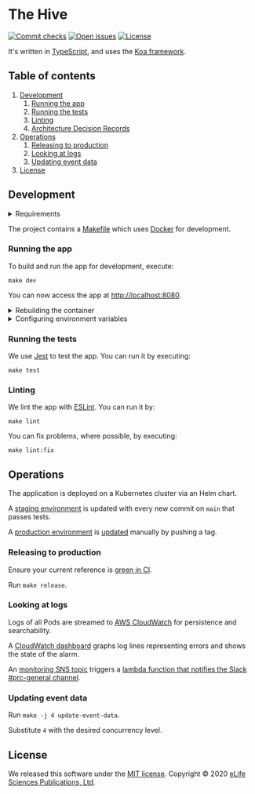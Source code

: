 The Hive
========

[![Commit checks][Checks badge]][Checks]
[![Open issues][Open issues badge]][Open issues]
[![License][License badge]][License]

It's written in [TypeScript], and uses the [Koa framework][Koa].

Table of contents
-----------------

1. [Development](#development)
   1. [Running the app](#running-the-app)
   1. [Running the tests](#running-the-tests)
   1. [Linting](#linting)
   1. [Architecture Decision Records](./.adr)
1. [Operations](#operations)
   1. [Releasing to production](#releasing-to-production)
   1. [Looking at logs](#looking-at-logs)
   1. [Updating event data](#updating-event-data)
1. [License](#license)

Development
-----------

<details>

<summary>Requirements</summary>

- [Docker]
- [GNU Make]
- [Node.js]

</details>

The project contains a [Makefile] which uses [Docker] for development.

### Running the app

To build and run the app for development, execute:

```shell
make dev
```

You can now access the app at <http://localhost:8080>.

<details>

<summary>Rebuilding the container</summary>

Static content is attached to the containers as volumes so most updates are visible without a need to rebuild the
container. However, changes to NPM dependencies, for example, require a rebuild. So you may need to execute

```shell
make dev
```

again before running further commands.

</details>

<details>

<summary>Configuring environment variables</summary>

You can create a `.env` file to pass environment variables to the container:

```
DISQUS_API_KEY=...
```

Re-run `make dev` after modifying this file.

</details>

### Running the tests

We use [Jest] to test the app. You can run it by executing: 

```shell
make test
```

### Linting

We lint the app with [ESLint]. You can run it by:

```shell
make lint
```

You can fix problems, where possible, by executing:

```shell
make lint:fix
```

## Operations

The application is deployed on a Kubernetes cluster via an Helm chart.

A [staging environment] is updated with every new commit on `main` that passes tests.

A [production environment] is [updated][production deployments] manually by pushing a tag.

### Releasing to production

Ensure your current reference is [green in CI][build].

Run `make release`.

### Looking at logs

Logs of all Pods are streamed to [AWS CloudWatch][AWS CloudWatch logs] for persistence and searchability.

A [CloudWatch dashboard] graphs log lines representing errors and shows the state of the alarm.

An [monitoring SNS topic] triggers a [lambda function that notifies the Slack #prc-general channel][monitoring lambda].

### Updating event data

Run `make -j 4 update-event-data`.

Substitute `4` with the desired concurrency level.

License
-------

We released this software under the [MIT license][license]. Copyright © 2020 [eLife Sciences Publications, Ltd][eLife].

[AWS CloudWatch logs]: https://console.aws.amazon.com/cloudwatch/home?region=us-east-1#logs-insights:queryDetail=~(end~0~start~-900~timeType~'RELATIVE~unit~'seconds~editorString~'fields*20*40timestamp*2c*20*40message*0a*7c*20filter*20*60kubernetes.labels.app_kubernetes_io*2finstance*60*3d*22prc--prod*22*0a*7c*20sort*20*40timestamp*20desc*0a*7c*20limit*2020~isLiveTail~false~queryId~'89133ab9-5bb4-4770-b3e9-96052e8300ef~source~(~'*2faws*2fcontainerinsights*2flibero-eks--franklin*2fapplication));tab=logs
[Build]: https://github.com/hivereview/thehive/actions?query=workflow%3ACI
[Checks]: https://github.com/hivereview/thehive/actions
[Checks badge]: https://flat.badgen.net/github/checks/hivereview/thehive/main?icon=github
[CloudWatch dashboard]: https://console.aws.amazon.com/cloudwatch/home?region=us-east-1#dashboards:name=PRCMetrics
[Docker]: https://www.docker.com/
[eLife]: https://elifesciences.org/
[ESLint]: https://eslint.org/
[GNU Make]: https://www.gnu.org/software/make/
[Jest]: https://jestjs.io/
[Koa]: https://koajs.com/
[License]: LICENSE.md
[License badge]: https://flat.badgen.net/badge/license/MIT/blue
[Makefile]: Makefile
[Monitoring SNS topic]: https://console.aws.amazon.com/sns/v3/home?region=us-east-1#/topic/arn:aws:sns:us-east-1:540790251273:prc-logging
[Monitoring lambda]: https://console.aws.amazon.com/lambda/home?region=us-east-1#/functions/notifySlackFromSnsTopicError
[Node.js]: https://nodejs.org/
[Open issues]: https://github.com/hivereview/thehive/issues?q=is%3Aissue+is%3Aopen
[Open issues badge]: https://flat.badgen.net/github/open-issues/hivereview/thehive?icon=github&color=pink
[Production deployments]: https://github.com/hivereview/thehive/actions?query=workflow%3AProduction
[Production environment]: http://prc.libero.pub
[Staging environment]: http://prc-staging.libero.pub
[TypeScript]: https://www.typescriptlang.org/
